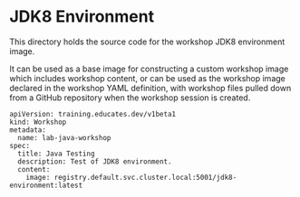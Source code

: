 JDK8 Environment
================

This directory holds the source code for the workshop JDK8 environment image.

It can be used as a base image for constructing a custom workshop image which
includes workshop content, or can be used as the workshop image declared in the
workshop YAML definition, with workshop files pulled down from a GitHub
repository when the workshop session is created.

```
apiVersion: training.educates.dev/v1beta1
kind: Workshop
metadata:
  name: lab-java-workshop
spec:
  title: Java Testing
  description: Test of JDK8 environment.
  content:
    image: registry.default.svc.cluster.local:5001/jdk8-environment:latest
```
